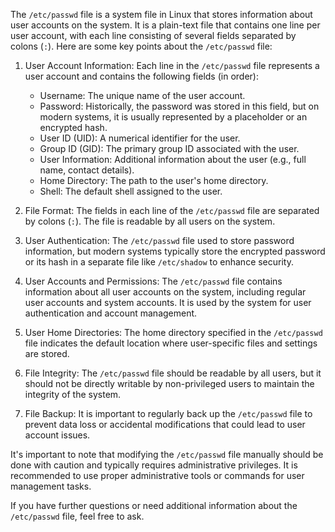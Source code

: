 The `/etc/passwd` file is a system file in Linux that stores information about user accounts on the system. It is a plain-text file that contains one line per user account, with each line consisting of several fields separated by colons (`:`). Here are some key points about the `/etc/passwd` file:

1. User Account Information: Each line in the `/etc/passwd` file represents a user account and contains the following fields (in order):
   - Username: The unique name of the user account.
   - Password: Historically, the password was stored in this field, but on modern systems, it is usually represented by a placeholder or an encrypted hash.
   - User ID (UID): A numerical identifier for the user.
   - Group ID (GID): The primary group ID associated with the user.
   - User Information: Additional information about the user (e.g., full name, contact details).
   - Home Directory: The path to the user's home directory.
   - Shell: The default shell assigned to the user.

2. File Format: The fields in each line of the `/etc/passwd` file are separated by colons (`:`). The file is readable by all users on the system.

3. User Authentication: The `/etc/passwd` file used to store password information, but modern systems typically store the encrypted password or its hash in a separate file like `/etc/shadow` to enhance security.

4. User Accounts and Permissions: The `/etc/passwd` file contains information about all user accounts on the system, including regular user accounts and system accounts. It is used by the system for user authentication and account management.

5. User Home Directories: The home directory specified in the `/etc/passwd` file indicates the default location where user-specific files and settings are stored.

6. File Integrity: The `/etc/passwd` file should be readable by all users, but it should not be directly writable by non-privileged users to maintain the integrity of the system.

7. File Backup: It is important to regularly back up the `/etc/passwd` file to prevent data loss or accidental modifications that could lead to user account issues.

It's important to note that modifying the `/etc/passwd` file manually should be done with caution and typically requires administrative privileges. It is recommended to use proper administrative tools or commands for user management tasks.

If you have further questions or need additional information about the `/etc/passwd` file, feel free to ask.